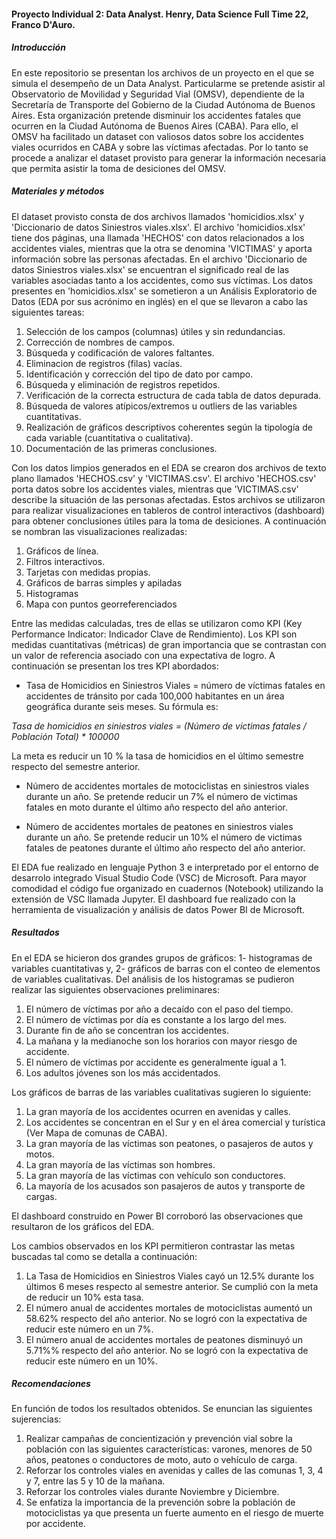 #### Proyecto Individual 2: Data Analyst. Henry, Data Science Full Time 22, Franco D'Auro.

##### Introducción

En este repositorio se presentan los archivos de un proyecto en el que se simula el desempeño de un Data Analyst. Particularme se pretende asistir al Observatorio de Movilidad y Seguridad Vial (OMSV), dependiente de la Secretaría de Transporte del Gobierno de la Ciudad Autónoma de Buenos Aires. Esta organización pretende disminuir los accidentes fatales que ocurren en la Ciudad Autónoma de Buenos Aires (CABA). Para ello, el OMSV ha facilitado un dataset con valiosos datos sobre los accidentes viales ocurridos en CABA y sobre las víctimas afectadas. Por lo tanto se procede a analizar el dataset provisto para generar la información necesaria que permita asistir la toma de desiciones del OMSV.

##### Materiales y métodos

El dataset provisto consta de dos archivos llamados 'homicidios.xlsx' y 'Diccionario de datos Siniestros viales.xlsx'. El archivo 'homicidios.xlsx' tiene dos páginas, una llamada 'HECHOS' con datos relacionados a los accidentes viales, mientras que la otra se denomina 'VICTIMAS' y aporta información sobre las personas afectadas. En el archivo 'Diccionario de datos Siniestros viales.xlsx' se encuentran el significado real de las variables asociadas tanto a los accidentes, como sus víctimas.
Los datos presentes en 'homicidios.xlsx' se sometieron a un Análisis Exploratorio de Datos (EDA por sus acrónimo en inglés) en el que se llevaron a cabo las siguientes tareas:
1. Selección de los campos (columnas) útiles y sin redundancias.
2. Corrección de nombres de campos.
3. Búsqueda y codificación de valores faltantes.
4. Eliminacion de registros (filas) vacías.
5. Identificación y corrección del tipo de dato por campo.
6. Búsqueda y eliminación de registros repetidos.
7. Verificación de la correcta estructura de cada tabla de datos depurada.
8. Búsqueda de valores atípicos/extremos u outliers de las variables cuantitativas.
9. Realización de gráficos descriptivos coherentes según la tipología de cada variable (cuantitativa o cualitativa).
10. Documentación de las primeras conclusiones.

Con los datos limpios generados en el EDA se crearon dos archivos de texto plano llamados 'HECHOS.csv' y 'VICTIMAS.csv'. El archivo 'HECHOS.csv' porta datos sobre los accidentes viales, mientras que 'VICTIMAS.csv' describe la situación de las personas afectadas. Estos archivos se utilizaron para realizar visualizaciones en tableros de control interactivos (dashboard) para obtener conclusiones útiles para la toma de desiciones.
A continuación se nombran las visualizaciones realizadas:
1. Gráficos de línea.
2. Filtros interactivos.
3. Tarjetas con medidas propias.
4. Gráficos de barras simples y apiladas
5. Histogramas
6. Mapa con puntos georreferenciados

Entre las medidas calculadas, tres de ellas se utilizaron como KPI (Key Performance Indicator: Indicador Clave de Rendimiento). Los KPI son medidas cuantitativas (métricas) de gran importancia que se contrastan con un valor de referencia asociado con una expectativa de logro. A continuación se presentan los tres KPI abordados:

* Tasa de Homicidios en Siniestros Viales = número de víctimas fatales en accidentes de tránsito por cada 100,000 habitantes en un área geográfica durante seis meses. Su fórmula es:
  
_Tasa de homicidios en siniestros viales = (Número de víctimas fatales / Población Total) * 100000_

La meta es reducir un 10 % la tasa de homicidios en el último semestre respecto del semestre anterior.

* Número de accidentes mortales de motociclistas en siniestros viales durante un año. Se pretende reducir un 7% el número de victimas fatales en moto durante el último año respecto del año anterior.

 * Número de accidentes mortales de peatones en siniestros viales durante un año. Se pretende reducir un 10% el número de victimas fatales de peatones durante el último año respecto del año anterior.

El EDA fue realizado en lenguaje Python 3 e interpretado por el entorno de desarrolo integrado Visual Studio Code (VSC) de Microsoft. Para mayor comodidad el código fue organizado en cuadernos (Notebook) utilizando la extensión de VSC llamada Jupyter. El dashboard fue realizado con la herramienta de visualización y análisis de datos Power BI de Microsoft.

##### Resultados

En el EDA se hicieron dos grandes grupos de gráficos: 1- histogramas de variables cuantitativas y, 2- gráficos de barras con el conteo de elementos de variables cualitativas.
Del análisis de los histogramas se pudieron realizar las siguientes observaciones preliminares:
1. El número de víctimas por año a decaído con el paso del tiempo.
2. El número de víctimas por día es constante a los largo del mes.
3. Durante fin de año se concentran los accidentes.
4. La mañana y la medianoche son los horarios con mayor riesgo de accidente.
5. El número de víctimas por accidente es generalmente igual a 1.
6. Los adultos jóvenes son los más accidentados.

Los gráficos de barras de las variables cualitativas sugieren lo siguiente:
1. La gran mayoría de los accidentes ocurren en avenidas y calles.
2. Los accidentes se concentran en el Sur y en el área comercial y turística (Ver Mapa de comunas de CABA).
3. La gran mayoría de las víctimas son peatones, o pasajeros de autos y motos.
4. La gran mayoría de las víctimas son hombres.
5. La gran mayoría de las víctimas con vehículo son conductores.
6. La mayoría de los acusados son pasajeros de autos y transporte de cargas.

El dashboard construido en Power BI corroboró las observaciones que resultaron de los gráficos del EDA. 

Los cambios observados en los KPI permitieron contrastar las metas buscadas tal como se detalla a continuación:
1. La Tasa de Homicidios en Siniestros Viales cayó un 12.5% durante los últimos 6 meses respecto al semestre anterior. Se cumplió con la meta de reducir un 10% esta tasa. 
2. El número anual de accidentes mortales de motociclistas aumentó un 58.62% respecto del año anterior. No se logró con la expectativa de reducir este número en un 7%. 
3. El número anual de accidentes mortales de peatones disminuyó un 5.71%% respecto del año anterior. No se logró con la expectativa de reducir este número en un 10%. 

##### Recomendaciones

En función de todos los resultados obtenidos. Se enuncian las siguientes sujerencias:

1. Realizar campañas de concientización y prevención vial sobre la población con las siguientes características: varones, menores de 50 años, peatones o conductores de moto, auto o vehículo de carga.
2. Reforzar los controles viales en avenidas y calles de las comunas 1, 3, 4 y 7, entre las 5 y 10 de la mañana.
3. Reforzar los controles viales durante Noviembre y Diciembre.
4. Se enfatiza la importancia de la prevención sobre la población de motociclistas ya que presenta un fuerte aumento en el riesgo de muerte por accidente. 

